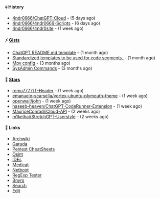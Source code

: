 #### 💀 History

- [4ndr0666/ChatGPT-Cloud](https://github.com/4ndr0666/ChatGPT-Cloud) - (5 days ago)
- [4ndr0666/4ndr0666-Scripts](https://github.com/4ndr0666/4ndr0666-Scripts) - (6 days ago)
- [4ndr0666/4ndr0site](https://github.com/4ndr0666/4ndr0site) - (1 week ago)

#### ⚡ [Gists](https://gist.github.com/4ndr0666)

- [ChatGPT README.md template](https://gist.github.com/4544fdae1dfd8d364821db23bd63dd7f) - (1 month ago)
- [Standardized templates to be used for code segments. ](https://gist.github.com/814e30f80382ca7e6932133278642180) - (1 month ago)
- [Mpv config](https://gist.github.com/3b374e66eeb82b8d049b9fb70c5f2b16) - (3 months ago)
- [SysAdmin Commands](https://gist.github.com/cc2c3e025404fd8c30ffa4bbdf21b26f) - (3 months ago)

#### 🌟 [Stars](https://github.com/4ndr0666?tab=stars)

- [remo7777/T-Header](https://github.com/remo7777/T-Header) - (1 week ago)
- [emanuele-scarsella/vortex-ubuntu-plymouth-theme](https://github.com/emanuele-scarsella/vortex-ubuntu-plymouth-theme) - (1 week ago)
- [openwall/john](https://github.com/openwall/john) - (1 week ago)
- [haseeb-heaven/ChatGPT-CodeRunner-Extension](https://github.com/haseeb-heaven/ChatGPT-CodeRunner-Extension) - (1 week ago)
- [MauriceConrad/iCloud-API](https://github.com/MauriceConrad/iCloud-API) - (2 weeks ago)
- [m1kethai/StretchGPT-Userstyle](https://github.com/m1kethai/StretchGPT-Userstyle) - (2 weeks ago)

#### 📌 Links

- [Archwiki](https://wiki.archlinux.org/index.php?title=Special:Search&search)
- [Garuda](https://start.garudalinux.org)
- [Pentest CheatSheets](https://github.com/coreb1t/awesome-pentest-cheat-sheets)
- [Osint](https://github.com/cipher387/osint_stuff_tool_collection)
- [IDEs](https://github.com/styfle/awesome-online-ide)
- [Medicat](https://github.com/mon5termatt/medicat_installer)
- [Netboot](https://github.com/4ndr0666/netboot.xyz-custom)
- [RegExp Tester](https://iblogbox.com/devtools/regexp)
- [Bnyro](https://me.chatoyer.de/search/)
- [Search](https://github.com/edoardottt/awesome-hacker-search-engines)
- [Edit](https://github.com/4ndr0666/4ndr0666/blob/master/templates/README.md.tpl)


